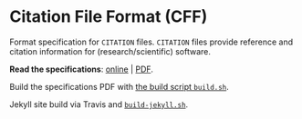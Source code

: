 # Citation File Format (CFF)

Format specification for `CITATION` files. `CITATION` files provide reference and citation information for (research/scientific) software.

**Read the specifications**: [online](http://sdruskat.github.io/citation-file-format) | [PDF](http://sdruskat.github.io/citation-file-format/assets/pdf/cff-specifications.pdf).

Build the specifications PDF with [the build script `build.sh`](https://github.com/sdruskat/citation-file-format/blob/master/build.sh).

Jekyll site build via Travis and [`build-jekyll.sh`](https://github.com/sdruskat/citation-file-format/blob/master/build-jekyll.sh).